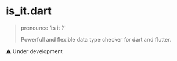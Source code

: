 # is_it.dart
> pronounce 'is it ?'
>
> Powerfull and flexible data type checker for dart and flutter.

:warning: Under development